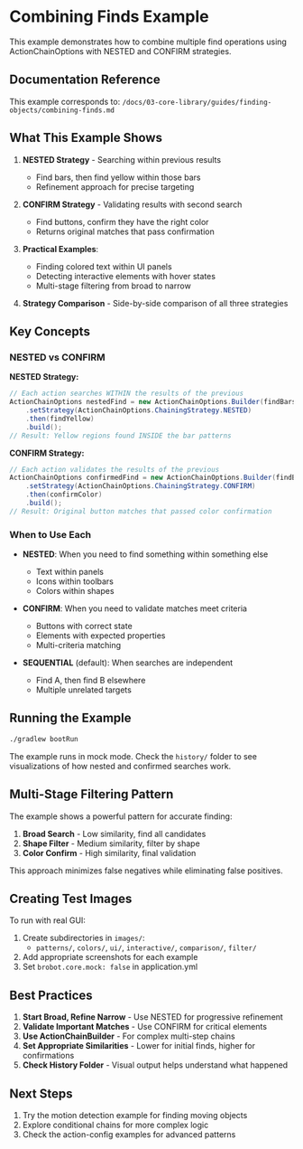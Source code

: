 # Combining Finds Example

This example demonstrates how to combine multiple find operations using ActionChainOptions with NESTED and CONFIRM strategies.

## Documentation Reference

This example corresponds to: `/docs/03-core-library/guides/finding-objects/combining-finds.md`

## What This Example Shows

1. **NESTED Strategy** - Searching within previous results
   - Find bars, then find yellow within those bars
   - Refinement approach for precise targeting

2. **CONFIRM Strategy** - Validating results with second search
   - Find buttons, confirm they have the right color
   - Returns original matches that pass confirmation

3. **Practical Examples**:
   - Finding colored text within UI panels
   - Detecting interactive elements with hover states
   - Multi-stage filtering from broad to narrow

4. **Strategy Comparison** - Side-by-side comparison of all three strategies

## Key Concepts

### NESTED vs CONFIRM

**NESTED Strategy:**
```java
// Each action searches WITHIN the results of the previous
ActionChainOptions nestedFind = new ActionChainOptions.Builder(findBars)
    .setStrategy(ActionChainOptions.ChainingStrategy.NESTED)
    .then(findYellow)
    .build();
// Result: Yellow regions found INSIDE the bar patterns
```

**CONFIRM Strategy:**
```java
// Each action validates the results of the previous
ActionChainOptions confirmedFind = new ActionChainOptions.Builder(findButtons)
    .setStrategy(ActionChainOptions.ChainingStrategy.CONFIRM)
    .then(confirmColor)
    .build();
// Result: Original button matches that passed color confirmation
```

### When to Use Each

- **NESTED**: When you need to find something within something else
  - Text within panels
  - Icons within toolbars
  - Colors within shapes

- **CONFIRM**: When you need to validate matches meet criteria
  - Buttons with correct state
  - Elements with expected properties
  - Multi-criteria matching

- **SEQUENTIAL** (default): When searches are independent
  - Find A, then find B elsewhere
  - Multiple unrelated targets

## Running the Example

```bash
./gradlew bootRun
```

The example runs in mock mode. Check the `history/` folder to see visualizations of how nested and confirmed searches work.

## Multi-Stage Filtering Pattern

The example shows a powerful pattern for accurate finding:

1. **Broad Search** - Low similarity, find all candidates
2. **Shape Filter** - Medium similarity, filter by shape
3. **Color Confirm** - High similarity, final validation

This approach minimizes false negatives while eliminating false positives.

## Creating Test Images

To run with real GUI:
1. Create subdirectories in `images/`:
   - `patterns/`, `colors/`, `ui/`, `interactive/`, `comparison/`, `filter/`
2. Add appropriate screenshots for each example
3. Set `brobot.core.mock: false` in application.yml

## Best Practices

1. **Start Broad, Refine Narrow** - Use NESTED for progressive refinement
2. **Validate Important Matches** - Use CONFIRM for critical elements
3. **Use ActionChainBuilder** - For complex multi-step chains
4. **Set Appropriate Similarities** - Lower for initial finds, higher for confirmations
5. **Check History Folder** - Visual output helps understand what happened

## Next Steps

1. Try the motion detection example for finding moving objects
2. Explore conditional chains for more complex logic
3. Check the action-config examples for advanced patterns